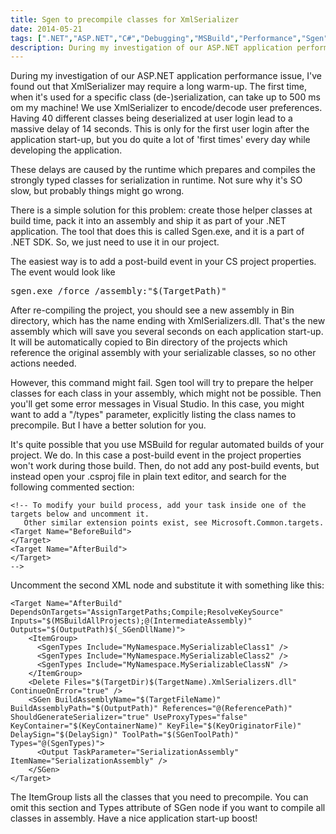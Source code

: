 ```yaml
---
title: Sgen to precompile classes for XmlSerializer
date: 2014-05-21
tags: [".NET","ASP.NET","C#","Debugging","MSBuild","Performance","Sgen","XmlSerializer"]
description: During my investigation of our ASP.NET application performance issue, I've found out that XmlSerializer may require a long warm-up. The first time, when it's used for a specific class (de-)serialization, can take up to 500 ms om my machine! We use XmlSerializer to encode/decode user preferences. Having 40 different classes being deserialized at user login lead to a massive delay of 14 seconds.
---
```


During my investigation of our ASP.NET application performance issue, I've found out that XmlSerializer may require a long warm-up. The first time, when it's used for a specific class (de-)serialization, can take up to 500 ms om my machine! We use XmlSerializer to encode/decode user preferences. Having 40 different classes being deserialized at user login lead to a massive delay of 14 seconds. This is only for the first user login after the application start-up, but you do quite a lot of 'first times' every day while developing the application.

These delays are caused by the runtime which prepares and compiles the strongly typed classes for serialization in runtime. Not sure why it's SO slow, but probably things might go wrong.

There is a simple solution for this problem: create those helper classes at build time, pack it into an assembly and ship it as part of your .NET application. The tool that does this is called Sgen.exe, and it is a part of .NET SDK. So, we just need to use it in our project.

The easiest way is to add a post-build event in your CS project properties. The event would look like
<pre>sgen.exe /force /assembly:"$(TargetPath)"</pre>
After re-compiling the project, you should see a new assembly in Bin directory, which has the name ending with XmlSerializers.dll. That's the new assembly which will save you several seconds on each application start-up. It will be automatically copied to Bin directory of the projects which reference the original assembly with your serializable classes, so no other actions needed.

However, this command might fail. Sgen tool will try to prepare the helper classes for each class in your assembly, which might not be possible. Then you'll get some error messages in Visual Studio. In this case, you might want to add a "/types" parameter, explicitly listing the class names to precompile. But I have a better solution for you.

It's quite possible that you use MSBuild for regular automated builds of your project. We do. In this case a post-build event in the project properties won't work during those build. Then, do not add any post-build events, but instead open your .csproj file in plain text editor, and search for the following commented section:

    <!-- To modify your build process, add your task inside one of the targets below and uncomment it.
       Other similar extension points exist, see Microsoft.Common.targets.
    <Target Name="BeforeBuild">
    </Target>
    <Target Name="AfterBuild">
    </Target>
    -->

Uncomment the second XML node and substitute it with something like this:

    <Target Name="AfterBuild" DependsOnTargets="AssignTargetPaths;Compile;ResolveKeySource" Inputs="$(MSBuildAllProjects);@(IntermediateAssembly)" Outputs="$(OutputPath)$(_SGenDllName)">
        <ItemGroup>
          <SgenTypes Include="MyNamespace.MySerializableClass1" />
          <SgenTypes Include="MyNamespace.MySerializableClass2" />
          <SgenTypes Include="MyNamespace.MySerializableClassN" />
        </ItemGroup>
        <Delete Files="$(TargetDir)$(TargetName).XmlSerializers.dll" ContinueOnError="true" />
        <SGen BuildAssemblyName="$(TargetFileName)" BuildAssemblyPath="$(OutputPath)" References="@(ReferencePath)" ShouldGenerateSerializer="true" UseProxyTypes="false" KeyContainer="$(KeyContainerName)" KeyFile="$(KeyOriginatorFile)" DelaySign="$(DelaySign)" ToolPath="$(SGenToolPath)" Types="@(SgenTypes)">
          <Output TaskParameter="SerializationAssembly" ItemName="SerializationAssembly" />
        </SGen>
    </Target>

The ItemGroup lists all the classes that you need to precompile. You can omit this section and Types attribute of SGen node if you want to compile all classes in assembly.
Have a nice application start-up boost!